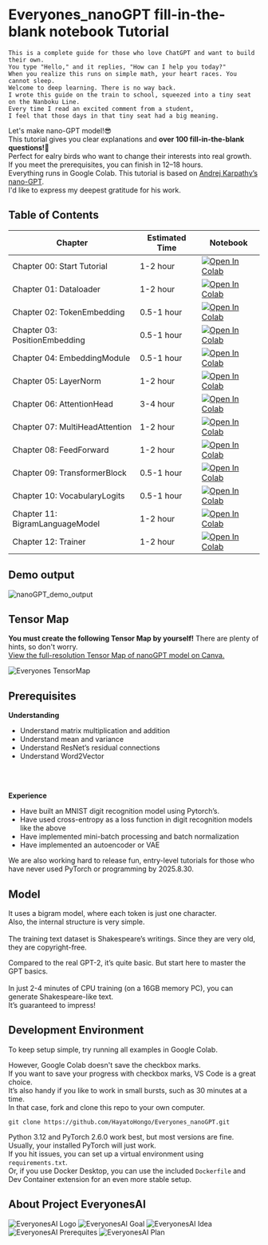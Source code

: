 # **Everyones_nanoGPT fill-in-the-blank notebook Tutorial**

```
This is a complete guide for those who love ChatGPT and want to build their own.  
You type "Hello," and it replies, "How can I help you today?"
When you realize this runs on simple math, your heart races. You cannot sleep.   
Welcome to deep learning. There is no way back.  
I wrote this guide on the train to school, squeezed into a tiny seat on the Nanboku Line.
Every time I read an excited comment from a student, 
I feel that those days in that tiny seat had a big meaning.
```

Let's make nano-GPT model!😎<br>
This tutorial gives you clear explanations and **over 100 fill-in-the-blank questions!🫨** <br>
Perfect for ealry birds who want to change their interests into real growth.<br>
If you meet the prerequisites, you can finish in 12–18 hours.<br>
Everything runs in Google Colab. This tutorial is based on [Andrej Karpathy’s nano-GPT](https://colab.research.google.com/drive/1JMLa53HDuA-i7ZBmqV7ZnA3c_fvtXnx-?usp=sharing). <br>
I'd like to express my deepest gratitude for his work.


## Table of Contents
| Chapter  | Estimated Time | Notebook  |
|---|---|---|
| Chapter 00: Start Tutorial      | 1-2 hour | [![Open In Colab](https://colab.research.google.com/assets/colab-badge.svg)](https://colab.research.google.com/github/HayatoHongo/Everyones_nanoGPT/blob/main/Everyones_nanoGPT_TODO/Everyones_nanoGPT_colab_Chapter00_TODO.ipynb) |
| Chapter 01: Dataloader         | 1-2 hour | [![Open In Colab](https://colab.research.google.com/assets/colab-badge.svg)](https://colab.research.google.com/github/HayatoHongo/Everyones_nanoGPT/blob/main/Everyones_nanoGPT_TODO/Everyones_nanoGPT_colab_Chapter01_TODO.ipynb) |
| Chapter 02: TokenEmbedding     | 0.5-1 hour | [![Open In Colab](https://colab.research.google.com/assets/colab-badge.svg)](https://colab.research.google.com/github/HayatoHongo/Everyones_nanoGPT/blob/main/Everyones_nanoGPT_TODO/Everyones_nanoGPT_colab_Chapter02_TODO.ipynb) |
| Chapter 03: PositionEmbedding  | 0.5-1 hour | [![Open In Colab](https://colab.research.google.com/assets/colab-badge.svg)](https://colab.research.google.com/github/HayatoHongo/Everyones_nanoGPT/blob/main/Everyones_nanoGPT_TODO/Everyones_nanoGPT_colab_Chapter03_TODO.ipynb) |
| Chapter 04: EmbeddingModule    | 0.5-1 hour | [![Open In Colab](https://colab.research.google.com/assets/colab-badge.svg)](https://colab.research.google.com/github/HayatoHongo/Everyones_nanoGPT/blob/main/Everyones_nanoGPT_TODO/Everyones_nanoGPT_colab_Chapter04_TODO.ipynb) |
| Chapter 05: LayerNorm          | 1-2 hour | [![Open In Colab](https://colab.research.google.com/assets/colab-badge.svg)](https://colab.research.google.com/github/HayatoHongo/Everyones_nanoGPT/blob/main/Everyones_nanoGPT_TODO/Everyones_nanoGPT_colab_Chapter05_TODO.ipynb) |
| Chapter 06: AttentionHead      | 3-4 hour | [![Open In Colab](https://colab.research.google.com/assets/colab-badge.svg)](https://colab.research.google.com/github/HayatoHongo/Everyones_nanoGPT/blob/main/Everyones_nanoGPT_TODO/Everyones_nanoGPT_colab_Chapter06_TODO.ipynb) |
| Chapter 07: MultiHeadAttention | 1-2 hour | [![Open In Colab](https://colab.research.google.com/assets/colab-badge.svg)](https://colab.research.google.com/github/HayatoHongo/Everyones_nanoGPT/blob/main/Everyones_nanoGPT_TODO/Everyones_nanoGPT_colab_Chapter07_TODO.ipynb) |
| Chapter 08: FeedForward        | 1-2 hour | [![Open In Colab](https://colab.research.google.com/assets/colab-badge.svg)](https://colab.research.google.com/github/HayatoHongo/Everyones_nanoGPT/blob/main/Everyones_nanoGPT_TODO/Everyones_nanoGPT_colab_Chapter08_TODO.ipynb) |
| Chapter 09: TransformerBlock   | 0.5-1 hour | [![Open In Colab](https://colab.research.google.com/assets/colab-badge.svg)](https://colab.research.google.com/github/HayatoHongo/Everyones_nanoGPT/blob/main/Everyones_nanoGPT_TODO/Everyones_nanoGPT_colab_Chapter09_TODO.ipynb) |
| Chapter 10: VocabularyLogits   | 0.5-1 hour | [![Open In Colab](https://colab.research.google.com/assets/colab-badge.svg)](https://colab.research.google.com/github/HayatoHongo/Everyones_nanoGPT/blob/main/Everyones_nanoGPT_TODO/Everyones_nanoGPT_colab_Chapter10_TODO.ipynb) |
| Chapter 11: BigramLanguageModel| 1-2 hour | [![Open In Colab](https://colab.research.google.com/assets/colab-badge.svg)](https://colab.research.google.com/github/HayatoHongo/Everyones_nanoGPT/blob/main/Everyones_nanoGPT_TODO/Everyones_nanoGPT_colab_Chapter11_TODO.ipynb) |
| Chapter 12: Trainer            | 1-2 hour | [![Open In Colab](https://colab.research.google.com/assets/colab-badge.svg)](https://colab.research.google.com/github/HayatoHongo/Everyones_nanoGPT/blob/main/Everyones_nanoGPT_TODO/Everyones_nanoGPT_colab_Chapter12_TODO.ipynb) |

## **Demo output**
![nanoGPT_demo_output](assets/Everyones_nanoGPT_demo_output.png)

## **Tensor Map**
**You must create the following Tensor Map by yourself!** There are plenty of hints, so don't worry.<br>
[View the full-resolution Tensor Map of nanoGPT model on Canva.](https://www.canva.com/design/DAGskS8QP6k/1zs7IklaMrB_LncHn2I8pA/edit?utm_content=DAGskS8QP6k&utm_campaign=designshare&utm_medium=link2&utm_source=sharebutton)<br>

![Everyones TensorMap](assets/Everyones_nanoGPT_TensorMap_answer.png)

## **Prerequisites**

**Understanding**  
- Understand matrix multiplication and addition  
- Understand mean and variance  
- Understand ResNet’s residual connections  
- Understand Word2Vector  
<br>  
<br>  

**Experience**  
- Have built an MNIST digit recognition model using Pytorch’s.
- Have used cross-entropy as a loss function in digit recognition models like the above  
- Have implemented mini-batch processing and batch normalization  
- Have implemented an autoencoder or VAE

We are also working hard to release fun, entry-level tutorials for those who have never used PyTorch or programming by 2025.8.30.

## **Model**

It uses a bigram model, where each token is just one character.<br> 
Also, the internal structure is very simple.<br>  
The training text dataset is Shakespeare’s writings. Since they are very old, they are copyright-free.<br>

Compared to the real GPT-2, it’s quite basic. But start here to master the GPT basics.<br>  
In just 2-4 minutes of CPU training (on a 16GB memory PC), you can generate Shakespeare-like text.<br> 
It’s guaranteed to impress!<br>

## **Development Environment**

To keep setup simple, try running all examples in Google Colab.<br>

However, Google Colab doesn't save the checkbox marks.<br>
If you want to save your progress with checkbox marks, VS Code is a great choice.<br> 
It’s also handy if you like to work in small bursts, such as 30 minutes at a time.<br> 
In that case, fork and clone this repo to your own computer.<br>

```
git clone https://github.com/HayatoHongo/Everyones_nanoGPT.git
```

Python 3.12 and PyTorch 2.6.0 work best, but most versions are fine.<br> 
Usually, your installed PyTorch will just work.<br>
 If you hit issues, you can set up a virtual environment using `requirements.txt`.<br>
Or, if you use Docker Desktop, you can use the included `Dockerfile` and Dev Container extension for an even more stable setup.

## **About Project EveryonesAI**

![EveryonesAI Logo](assets/EveryonesAI_logo.png)
![EveryonesAI Goal](assets/EveryonesAI_goal.png)
![EveryonesAI Idea](assets/EveryonesAI_idea.png)
![EveryonesAI Prerequites](assets/EveryonesAI_prerequites.png)
![EveryonesAI Plan](assets/EveryonesAI_plan.png)